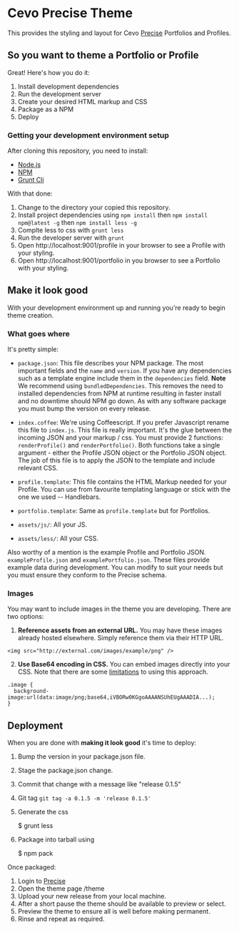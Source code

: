 # Cevo Precise Theme

This provides the styling and layout for Cevo [Precise](http://precise.io) Portfolios and Profiles.

## So you want to theme a Portfolio or Profile

Great!  Here's how you do it:

1. Install development dependencies
3. Run the development server
4. Create your desired HTML markup and CSS
5. Package as a NPM
6. Deploy

### Getting your development environment setup

After cloning this repository, you need to install:

* [Node.js](http://nodejs.org/)
* [NPM](https://www.npmjs.com/)
* [Grunt Cli](http://gruntjs.com/getting-started#installing-the-cli)

With that done:

1. Change to the directory your copied this repository.
2. Install project dependencies using `npm install` then `npm install npm@latest -g` then `npm install less -g`
3. Complte less to css with `grunt less`
3. Run the developer server with `grunt`
4. Open http://localhost:9001/profile in your browser to see a Profile with your styling.
5. Open http://localhost:9001/portfolio in you browser to see a Portfolio with your styling.

## Make it look good

With your development environment up and running you're ready to begin theme creation.

### What goes where

It's pretty simple:

* `package.json`: This file describes your NPM package.  The most important fields
and the `name` and `version`. If you have any dependencies such as a template engine
include them in the `dependencies` field. **Note** We recommend using
``bundledDependencies``.  This removes the need to installed dependencies from
NPM at runtime resulting in faster install and no downtime should NPM go down.
As with any software package you must bump the version on every release.

* `index.coffee`: We're using Coffeescript. If you prefer Javascript rename
this file to `index.js`.  This file is really important.  It's the glue between
the incoming JSON and your markup / css.   You must provide 2 functions: `renderProfile()`
and `renderPortfolio()`.  Both functions take a single argument - either the
Profile JSON object or the Portfolio JSON object. The job of this file is to
apply the JSON to the template and include relevant CSS.

* `profile.template`: This file contains the HTML Markup needed for your Profile.  You
can use from favourite templating language or stick with the one we used -- Handlebars.

* `portfolio.template`: Same as `profile.template` but for Portfolios.

* `assets/js/`:  All your JS.

* `assets/less/`:  All your CSS.

Also worthy of a mention is the example Profile and Portfolio JSON. `exampleProfile.json`
and `examplePortfolio.json`.  These files provide example data during development. You
can modify to suit your needs but you must ensure they conform to the Precise
schema.

### Images

You may want to include images in the theme you are developing. There are two options:

1. **Reference assets from an external URL.** You may have these images already hosted elsewhere. Simply reference them via their HTTP URL.
```
<img src="http://external.com/images/example/png" />
```
2. **Use Base64 encoding in CSS.** You can embed images directly into your CSS. Note that there are some [limitations](http://css-tricks.com/data-uris/) to using this approach.
```
.image {
  background-image:url(data:image/png;base64,iVBORw0KGgoAAAANSUhEUgAAADIA...);
}
```

## Deployment

When you are done with **making it look good** it's time to deploy:

1. Bump the version in your package.json file.
2. Stage the package.json change.
3. Commit that change with a message like "release 0.1.5"
4. Git tag ```git tag -a 0.1.5 -m 'release 0.1.5'```
5. Generate the css

    $ grunt less

6. Package into tarball using

    $ npm pack

Once packaged:

1. Login to [Precise](http://precise.io)
2. Open the theme page /theme
3. Upload your new release from your local machine.
4. After a short pause the theme should be available to preview or select.
5. Preview the theme to ensure all is well before making permanent.
6. Rinse and repeat as required.


